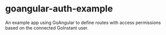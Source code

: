 goangular-auth-example
======================

An example app using GoAngular to define routes with access permissions based on the connected GoInstant user.
